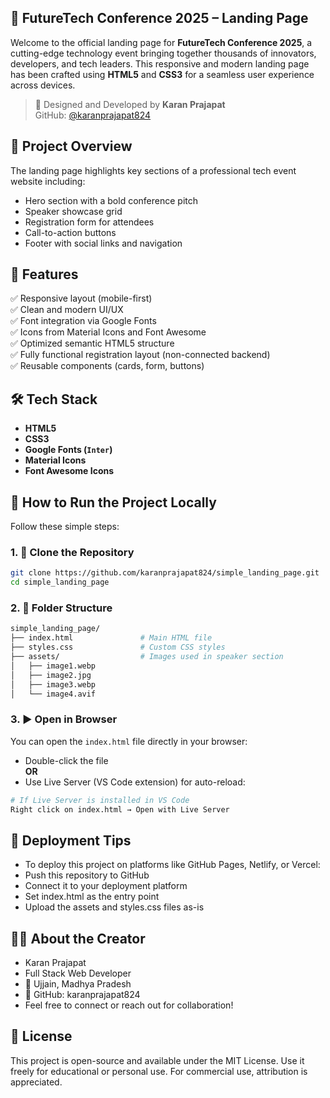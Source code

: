 ## 🚀 FutureTech Conference 2025 – Landing Page

Welcome to the official landing page for **FutureTech Conference 2025**, a cutting-edge technology event bringing together thousands of innovators, developers, and tech leaders. This responsive and modern landing page has been crafted using **HTML5** and **CSS3** for a seamless user experience across devices.

> 🔧 Designed and Developed by **Karan Prajapat**  
> GitHub: [@karanprajapat824](https://github.com/karanprajapat824)

## 📂 Project Overview

The landing page highlights key sections of a professional tech event website including:

- Hero section with a bold conference pitch
- Speaker showcase grid
- Registration form for attendees
- Call-to-action buttons
- Footer with social links and navigation

## 🎯 Features

✅ Responsive layout (mobile-first)  
✅ Clean and modern UI/UX  
✅ Font integration via Google Fonts  
✅ Icons from Material Icons and Font Awesome  
✅ Optimized semantic HTML5 structure  
✅ Fully functional registration layout (non-connected backend)  
✅ Reusable components (cards, form, buttons)

## 🛠️ Tech Stack

- **HTML5**
- **CSS3**
- **Google Fonts (`Inter`)**
- **Material Icons**
- **Font Awesome Icons**

## 🚀 How to Run the Project Locally

Follow these simple steps:

### 1. 📁 Clone the Repository

```bash
git clone https://github.com/karanprajapat824/simple_landing_page.git
cd simple_landing_page
```
### 2. 📂 Folder Structure

```bash
simple_landing_page/
├── index.html               # Main HTML file
├── styles.css               # Custom CSS styles
├── assets/                  # Images used in speaker section
│   ├── image1.webp
│   ├── image2.jpg
│   ├── image3.webp
│   └── image4.avif
```

### 3. ▶️ Open in Browser

You can open the `index.html` file directly in your browser:

- Double-click the file  
**OR**  
- Use Live Server (VS Code extension) for auto-reload:

```bash
# If Live Server is installed in VS Code
Right click on index.html → Open with Live Server
```

## 📌 Deployment Tips

- To deploy this project on platforms like GitHub Pages, Netlify, or Vercel:
- Push this repository to GitHub
- Connect it to your deployment platform
- Set index.html as the entry point
- Upload the assets and styles.css files as-is

## 🧑‍💻 About the Creator

- Karan Prajapat
- Full Stack Web Developer
- 📍 Ujjain, Madhya Pradesh
- 💼 GitHub: karanprajapat824
- Feel free to connect or reach out for collaboration!

## 📃 License

This project is open-source and available under the MIT License.
Use it freely for educational or personal use. For commercial use, attribution is appreciated.
